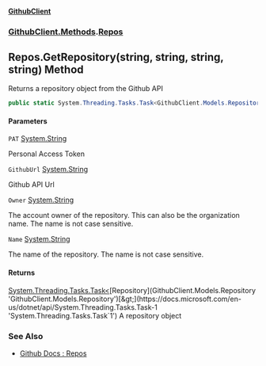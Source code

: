 #### [GithubClient](index 'index')
### [GithubClient.Methods](GithubClient.Methods 'GithubClient.Methods').[Repos](GithubClient.Methods.Repos 'GithubClient.Methods.Repos')

## Repos.GetRepository(string, string, string, string) Method

Returns a repository object from the Github API

```csharp
public static System.Threading.Tasks.Task<GithubClient.Models.Repository> GetRepository(string PAT, string GithubUrl, string Owner, string Name);
```
#### Parameters

<a name='GithubClient.Methods.Repos.GetRepository(string,string,string,string).PAT'></a>

`PAT` [System.String](https://docs.microsoft.com/en-us/dotnet/api/System.String 'System.String')

Personal Access Token

<a name='GithubClient.Methods.Repos.GetRepository(string,string,string,string).GithubUrl'></a>

`GithubUrl` [System.String](https://docs.microsoft.com/en-us/dotnet/api/System.String 'System.String')

Github API Url

<a name='GithubClient.Methods.Repos.GetRepository(string,string,string,string).Owner'></a>

`Owner` [System.String](https://docs.microsoft.com/en-us/dotnet/api/System.String 'System.String')

The account owner of the repository. This can also be the organization name. The name is not case sensitive.

<a name='GithubClient.Methods.Repos.GetRepository(string,string,string,string).Name'></a>

`Name` [System.String](https://docs.microsoft.com/en-us/dotnet/api/System.String 'System.String')

The name of the repository. The name is not case sensitive.

#### Returns
[System.Threading.Tasks.Task&lt;](https://docs.microsoft.com/en-us/dotnet/api/System.Threading.Tasks.Task-1 'System.Threading.Tasks.Task`1')[Repository](GithubClient.Models.Repository 'GithubClient.Models.Repository')[&gt;](https://docs.microsoft.com/en-us/dotnet/api/System.Threading.Tasks.Task-1 'System.Threading.Tasks.Task`1')
A repository object

### See Also
- [Github Docs : Repos](https://docs.github.com/en/rest/repos/repos 'https://docs.github.com/en/rest/repos/repos')